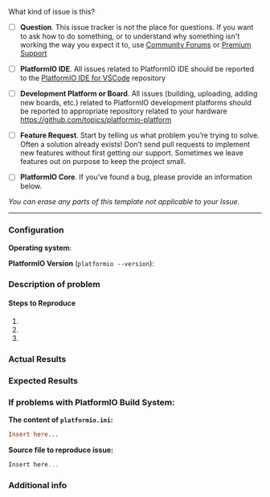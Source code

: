 What kind of issue is this?

- [ ] **Question**.
      This issue tracker is not the place for questions. If you want to ask how to do something,
      or to understand why something isn't working the way you expect it to, 
      use [Community Forums](https://community.platformio.org) or [Premium Support](https://platformio.org/support)

- [ ] **PlatformIO IDE**.
      All issues related to PlatformIO IDE should be reported to the
      [PlatformIO IDE for VSCode](https://github.com/platformio/platformio-vscode-ide/issues) repository

- [ ] **Development Platform or Board**.
      All issues (building, uploading, adding new boards, etc.) related to PlatformIO development platforms
      should be reported to appropriate repository related to your hardware
      https://github.com/topics/platformio-platform

- [ ] **Feature Request**.
      Start by telling us what problem you’re trying to solve. Often a solution
      already exists! Don’t send pull requests to implement new features without first getting our
      support. Sometimes we leave features out on purpose to keep the project small.

- [ ] **PlatformIO Core**.
      If you’ve found a bug, please provide an information below.


*You can erase any parts of this template not applicable to your Issue.*

------------------------------------------------------------------

### Configuration

**Operating system**:

**PlatformIO Version** (`platformio --version`):

### Description of problem


#### Steps to Reproduce

1.
2.
3.

### Actual Results


### Expected Results


### If problems with PlatformIO Build System:

**The content of `platformio.ini`:**
```ini
Insert here...
```

**Source file to reproduce issue:**
```cpp
Insert here...
```

### Additional info
